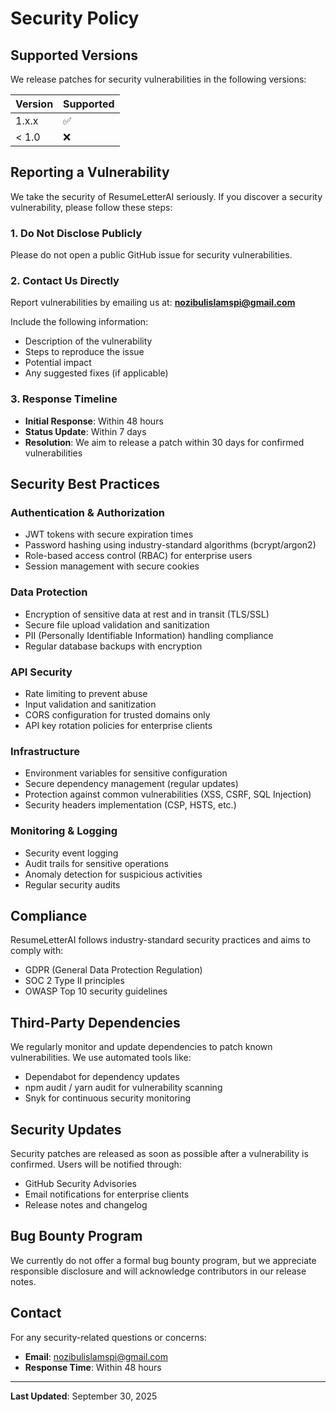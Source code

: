 # Security Policy

## Supported Versions

We release patches for security vulnerabilities in the following versions:

| Version | Supported          |
| ------- | ------------------ |
| 1.x.x   | ✅                 |
| < 1.0   | ❌                 |

## Reporting a Vulnerability

We take the security of ResumeLetterAI seriously. If you discover a security vulnerability, please follow these steps:

### 1. Do Not Disclose Publicly
Please do not open a public GitHub issue for security vulnerabilities.

### 2. Contact Us Directly
Report vulnerabilities by emailing us at: **[nozibulislamspi@gmail.com](mailto:nozibulislamspi@gmail.com)**

Include the following information:
- Description of the vulnerability
- Steps to reproduce the issue
- Potential impact
- Any suggested fixes (if applicable)

### 3. Response Timeline
- **Initial Response**: Within 48 hours
- **Status Update**: Within 7 days
- **Resolution**: We aim to release a patch within 30 days for confirmed vulnerabilities

## Security Best Practices

### Authentication & Authorization
- JWT tokens with secure expiration times
- Password hashing using industry-standard algorithms (bcrypt/argon2)
- Role-based access control (RBAC) for enterprise users
- Session management with secure cookies

### Data Protection
- Encryption of sensitive data at rest and in transit (TLS/SSL)
- Secure file upload validation and sanitization
- PII (Personally Identifiable Information) handling compliance
- Regular database backups with encryption

### API Security
- Rate limiting to prevent abuse
- Input validation and sanitization
- CORS configuration for trusted domains only
- API key rotation policies for enterprise clients

### Infrastructure
- Environment variables for sensitive configuration
- Secure dependency management (regular updates)
- Protection against common vulnerabilities (XSS, CSRF, SQL Injection)
- Security headers implementation (CSP, HSTS, etc.)

### Monitoring & Logging
- Security event logging
- Audit trails for sensitive operations
- Anomaly detection for suspicious activities
- Regular security audits

## Compliance

ResumeLetterAI follows industry-standard security practices and aims to comply with:
- GDPR (General Data Protection Regulation)
- SOC 2 Type II principles
- OWASP Top 10 security guidelines

## Third-Party Dependencies

We regularly monitor and update dependencies to patch known vulnerabilities. We use automated tools like:
- Dependabot for dependency updates
- npm audit / yarn audit for vulnerability scanning
- Snyk for continuous security monitoring

## Security Updates

Security patches are released as soon as possible after a vulnerability is confirmed. Users will be notified through:
- GitHub Security Advisories
- Email notifications for enterprise clients
- Release notes and changelog

## Bug Bounty Program

We currently do not offer a formal bug bounty program, but we appreciate responsible disclosure and will acknowledge contributors in our release notes.

## Contact

For any security-related questions or concerns:
- **Email**: [nozibulislamspi@gmail.com](mailto:nozibulislamspi@gmail.com)
- **Response Time**: Within 48 hours

---

**Last Updated**: September 30, 2025